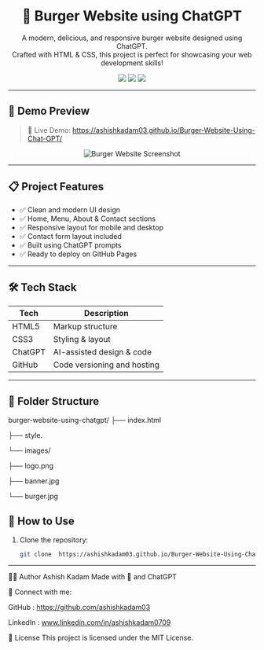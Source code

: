 <h1 align="center">🍔 Burger Website using ChatGPT</h1>

<p align="center">
  A modern, delicious, and responsive burger website designed using ChatGPT. <br>
  Crafted with HTML & CSS, this project is perfect for showcasing your web development skills!
</p>

<p align="center">
  <img src="https://img.shields.io/badge/HTML5-E34F26?style=for-the-badge&logo=html5&logoColor=white"/>
  <img src="https://img.shields.io/badge/CSS3-1572B6?style=for-the-badge&logo=css3&logoColor=white"/>
  <img src="https://img.shields.io/badge/Responsive-Design-green?style=for-the-badge"/>
</p>

---

## 📸 Demo Preview

> 🚀 Live Demo: https://ashishkadam03.github.io/Burger-Website-Using-Chat-GPT/

<p align="center">
  <img src="" alt="Burger Website Screenshot">
</p>

---

## 📋 Project Features

- ✅ Clean and modern UI design
- ✅ Home, Menu, About & Contact sections
- ✅ Responsive layout for mobile and desktop
- ✅ Contact form layout included
- ✅ Built using ChatGPT prompts
- ✅ Ready to deploy on GitHub Pages

---

## 🛠️ Tech Stack

| Tech      | Description                      |
|-----------|----------------------------------|
| HTML5     | Markup structure                 |
| CSS3      | Styling & layout                 |
| ChatGPT   | AI-assisted design & code        |
| GitHub    | Code versioning and hosting      |

---

## 📁 Folder Structure
burger-website-using-chatgpt/
├── index.html

├── style.

└── images/

├── logo.png

├── banner.jpg

└── burger.jpg

## 🚀 How to Use

1. Clone the repository:
   ```bash
   git clone  https://ashishkadam03.github.io/Burger-Website-Using-Chat-GPT/
---

🧑‍💻 Author
Ashish Kadam
Made with 💖 and ChatGPT

🔗 Connect with me:

GitHub : https://github.com/ashishkadam03

LinkedIn  : www.linkedin.com/in/ashishkadam0709


📜 License
This project is licensed under the MIT License.

